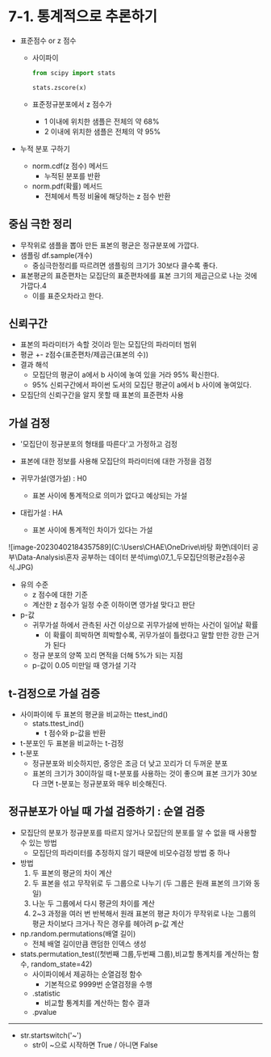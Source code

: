 # 7-1. 통계적으로 추론하기

- 표준점수 or z 점수

  - 사이파이

    ```python
    from scipy import stats
    
    stats.zscore(x)
    ```

  - 표준정규분포에서 z 점수가 

    - 1 이내에 위치한 샘플은 전체의 약 68%
    - 2 이내에 위치한 샘플은 전체의 약 95%



- 누적 분포 구하기
  - norm.cdf(z 점수) 메서드
    - 누적된 분포를 반환
  - norm.pdf(확률) 메서드
    - 전체에서 특정 비율에 해당하는 z 점수 반환



## 중심 극한 정리

- 무작위로 샘플을 뽑아 만든 표본의 평균은 정규분포에 가깝다.
- 샘플링 df.sample(개수)
  - 중심극한정리를 따르려면 샘플링의 크기가 30보다 클수록 좋다.
- 표본평균의 표준편차는 모집단의 표준편차에를 표본 크기의 제곱근으로 나눈 것에 가깝다.4
  - 이를 표준오차라고 한다.



## 신뢰구간

- 표본의 파라미터가 속할 것이라 믿는 모집단의 파라미터 범위
- 평균 +- z점수(표준편차/제곱근(표본의 수))
- 결과 해석
  - 모집단의 평균이 a에서 b 사이에 놓여 있을 거라 95% 확신한다.
  - 95% 신뢰구간에서 파이썬 도서의 모집단 평균이 a에서 b 사이에 놓여있다.
- 모집단의 신뢰구간을 알지 못할 때 표본의 표준편차 사용



## 가설 검정

- '모집단이 정규분포의 형태를 따른다'고 가정하고 검정

- 표본에 대한 정보를 사용해 모집단의 파라미터에 대한 가정을 검정
- 귀무가설(영가설) : H0
  - 표본 사이에 통계적으로 의미가 없다고 예상되는 가설
- 대립가설 : HA
  - 표본 사이에 통계적인 차이가 있다는 가설

![image-20230402184357589](C:\Users\CHAE\OneDrive\바탕 화면\데이터 공부\Data-Analysis\혼자 공부하는 데이터 분석\img\07_1_두모집단의평균z점수공식.JPG)

- 유의 수준
  - z 점수에 대한 기준
  - 계산한 z 점수가 일정 수준 이하이면 영가설 맞다고 판단
- p-값
  - 귀무가설 하에서 관측된 사건 이상으로 귀무가설에 반하는 사건이 일어날 확률
    - 이 확률이 희박하면 희박할수록, 귀무가설이 틀렸다고 말할 만한 강한 근거가 된다
  - 정규 분포의 양쪽 꼬리 면적을 더해 5%가 되는 지점
  - p-값이 0.05 미만일 때 영가설 기각



## t-검정으로 가설 검증

- 사이파이에 두 표본의 평균을 비교하는 ttest_ind()
  - stats.ttest_ind()
    - t 점수와 p-값을 반환
- t-분포인 두 표본을 비교하는 t-검정
- t-분포
  - 정규분포와 비슷하지만, 중앙은 조금 더 낮고 꼬리가 더 두꺼운 분포
  - 표본의 크기가 30이하일 때 t-분포를 사용하는 것이 좋으며 표본 크기가 30보다 크면 t-분포는 정규분포와 매우 비슷해진다.



## 정규분포가 아닐 때 가설 검증하기  : 순열 검증

- 모집단의 분포가 정규분포를 따르지 않거나 모집단의 분포를 알 수 없을 때 사용할 수 있는 방법
  - 모집단의 파라미터를 추정하지 않기 때문에 비모수검정 방법 중 하나
- 방법
  1. 두 표본의 평균의 차이 계산
  2. 두 표본을 섞고 무작위로 두 그룹으로 나누기 (두 그룹은 원래 표본의 크기와 동일)
  3. 나눈 두 그룹에서 다시 평균의 차이를 계산
  4. 2~3 과정을 여러 번 반복해서 원래 표본의 평균 차이가 무작위로 나눈 그룹의 평균 차이보다 크거나 작은 경우를 헤아려 p-값 계산
- np.random.permutations(배열 길이)
  - 전체 배열 길이만큼 랜덤한 인덱스 생성
- stats.permutation_test((첫번째 그룹,두번째 그룹),비교할 통계치를 계산하는 함수, random_state=42)
  - 사이파이에서 제공하는 순열검정 함수
    - 기본적으로 9999번 순열검정을 수행
  - .statistic
    - 비교할 통계치를 계산하는 함수 결과
  - .pvalue



<hr>

- str.startswitch('~')
  - str이 ~으로 시작하면 True / 아니면 False